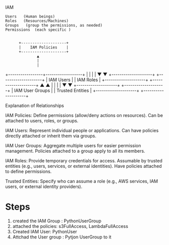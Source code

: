 IAM 

    Users   (Human beings)
    Roles   (Resources/Machines)
    Groups   (group the permissions, as needed)
    Permissions  (each specific )


          +--------------------+
          |    IAM Policies    |
          +--------------------+
                  ▲
                  |
                  |
+-----------------+------------------+
|                                    |
|                                    |
▼                                    ▼
+--------------------+      +--------------------+
|     IAM Users      |      |     IAM Roles      |
+--------------------+      +--------------------+
           ▲                        ▲
           |                        |
           |                        |
           ▼                        ▼
    +--------------------+   +--------------------+
    |   IAM User Groups  |   |   Trusted Entities |
    +--------------------+   +--------------------+


Explanation of Relationships

IAM Policies:
    Define permissions (allow/deny actions on resources).
    Can be attached to users, roles, or groups.

IAM Users:
    Represent individual people or applications.
    Can have policies directly attached or inherit them via groups.

IAM User Groups:
    Aggregate multiple users for easier permission management.
    Policies attached to a group apply to all its members.

IAM Roles:
    Provide temporary credentials for access.
    Assumable by trusted entities (e.g., users, services, or external identities).
    Have policies attached to define permissions.

Trusted Entities:
    Specify who can assume a role (e.g., AWS services, IAM users, or external identity providers).



Steps 
=====
1) created the IAM Group : PythonUserGroup
2) attached the policies: s3FullAccess, LambdaFullAccess
3) Created IAM User: PythonUser
4) Attchad the User group : Pytjon UserGroup to it 